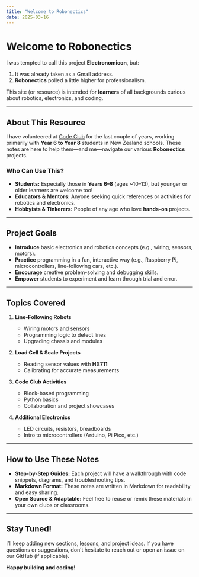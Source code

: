 ```yaml
---
title: "Welcome to Robonectics"
date: 2025-03-16
---
```


# Welcome to Robonectics

I was tempted to call this project **Electronomicon**, but:

1. It was already taken as a Gmail address.
2. **Robonectics** polled a little higher for professionalism.

This site (or resource) is intended for **learners** of all backgrounds curious about robotics, electronics, and coding.

---

## About This Resource

I have volunteered at [Code Club](https://codeclub.nz/) for the last couple of years, working primarily with **Year 6 to Year 8** students in New Zealand schools. These notes are here to help them—and me—navigate our various **Robonectics** projects.

### Who Can Use This?

- **Students:** Especially those in **Years 6–8** (ages ~10–13), but younger or older learners are welcome too!
- **Educators & Mentors:** Anyone seeking quick references or activities for robotics and electronics.
- **Hobbyists & Tinkerers:** People of any age who love **hands-on** projects.

---

## Project Goals

- **Introduce** basic electronics and robotics concepts (e.g., wiring, sensors, motors).
- **Practice** programming in a fun, interactive way (e.g., Raspberry Pi, microcontrollers, line-following cars, etc.).
- **Encourage** creative problem-solving and debugging skills.
- **Empower** students to experiment and learn through trial and error.

---

## Topics Covered

1. **Line-Following Robots**  
   - Wiring motors and sensors  
   - Programming logic to detect lines  
   - Upgrading chassis and modules  

2. **Load Cell & Scale Projects**  
   - Reading sensor values with **HX711**  
   - Calibrating for accurate measurements  

3. **Code Club Activities**  
   - Block-based programming  
   - Python basics  
   - Collaboration and project showcases  

4. **Additional Electronics**  
   - LED circuits, resistors, breadboards  
   - Intro to microcontrollers (Arduino, Pi Pico, etc.)  

---

## How to Use These Notes

- **Step-by-Step Guides:** Each project will have a walkthrough with code snippets, diagrams, and troubleshooting tips.
- **Markdown Format:** These notes are written in Markdown for readability and easy sharing.
- **Open Source & Adaptable:** Feel free to reuse or remix these materials in your own clubs or classrooms.

---

## Stay Tuned!

I’ll keep adding new sections, lessons, and project ideas. If you have questions or suggestions, don’t hesitate to reach out or open an issue on our GitHub (if applicable).

**Happy building and coding!**

